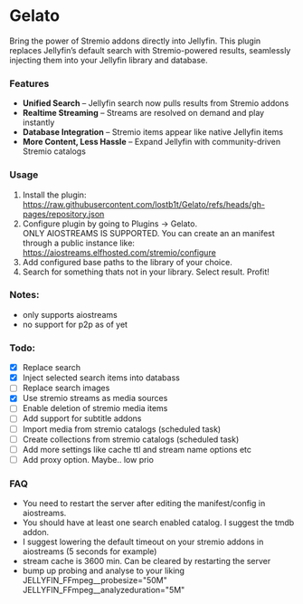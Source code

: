 # Gelato

Bring the power of Stremio addons directly into Jellyfin. This plugin replaces Jellyfin’s default search with Stremio-powered results, seamlessly injecting them into your Jellyfin library and database.

### Features
- **Unified Search** – Jellyfin search now pulls results from Stremio addons
- **Realtime Streaming** – Streams are resolved on demand and play instantly
- **Database Integration** – Stremio items appear like native Jellyfin items
- **More Content, Less Hassle** – Expand Jellyfin with community-driven Stremio catalogs

### Usage

1. Install the plugin: https://raw.githubusercontent.com/lostb1t/Gelato/refs/heads/gh-pages/repository.json
2. Configure plugin by going to Plugins -> Gelato.  
ONLY AIOSTREAMS IS SUPPORTED. You can create an an manifest through a public instance like: https://aiostreams.elfhosted.com/stremio/configure
3. Add configured base paths to the library of your choice.
4. Search for something thats not in your library. Select result.
Profit!

### Notes:

- only supports aiostreams
- no support for p2p as of yet

### Todo:

- [x] Replace search
- [x] Inject selected search items into databass
- [ ] Replace search images
- [x] Use stremio streams as media sources
- [ ] Enable deletion of stremio media items
- [ ] Add support for subtitle addons
- [ ] Import media from stremio catalogs (scheduled task)
- [ ] Create collections from stremio catalogs (scheduled task)
- [ ] Add more settings like cache ttl and stream name options etc
- [ ] Add proxy option. Maybe.. low prio

### FAQ

- You need to restart the server after editing the manifest/config in aiostreams.
- You should have at least one search enabled catalog. I suggest the tmdb addon.
- I suggest lowering the default timeout on your stremio addons in aiostreams (5 seconds for example)
- stream cache is 3600 min. Can be cleared by restarting the server
- bump up probing and analyse to your liking
  JELLYFIN_FFmpeg__probesize="50M" JELLYFIN_FFmpeg__analyzeduration="5M"